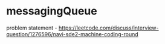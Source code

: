 # messagingQueue
problem statement - https://leetcode.com/discuss/interview-question/1276596/navi-sde2-machine-coding-round
